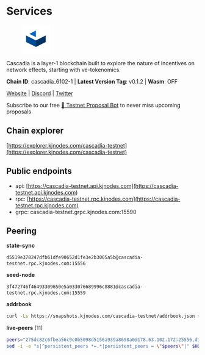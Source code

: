 # Services

<figure><img src="https://raw.githubusercontent.com/kj89/cosmos-images/main/logos/cascadia.png" alt=""><figcaption></figcaption></figure>

Cascadia is a layer-1 blockchain built to explore the  nature of incentives on network effects, starting  with ve-tokenomics.

**Chain ID**: cascadia_6102-1 | **Latest Version Tag**: v0.1.2 | **Wasm**: OFF

[Website](https://www.cascadia.foundation) | [Discord](https://discord.gg/cascadia) | [Twitter](https://twitter.com/CascadiaSystems)



Subscribe to our free [🤖 Testnet Proposal Bot](https://t.me/kjnodes_testnet_proposal_bot) to never miss upcoming proposals


## Chain explorer
[https://explorer.kjnodes.com/cascadia-testnet](https://explorer.kjnodes.com/cascadia-testnet)

## Public endpoints

* api: [https://cascadia-testnet.api.kjnodes.com](https://cascadia-testnet.api.kjnodes.com)
* rpc: [https://cascadia-testnet.rpc.kjnodes.com](https://cascadia-testnet.rpc.kjnodes.com)
* grpc: cascadia-testnet.grpc.kjnodes.com:15590

## Peering

**state-sync**

```text
d5519e378247dfb61dfe90652d1fe3e2b3005a5b@cascadia-testnet.rpc.kjnodes.com:15556
```

**seed-node**

```text
3f472746f46493309650e5a033076689996c8881@cascadia-testnet.rpc.kjnodes.com:15559
```

**addrbook**
```bash
curl -Ls https://snapshots.kjnodes.com/cascadia-testnet/addrbook.json > $HOME/.cascadiad/config/addrbook.json
```

**live-peers** (11)
```bash
peers="275dc82c6fbea56c9c0b5098d5156a939a8698a0@178.63.102.172:25556,d1469dbfc3becdf0ec1640d6812793f6d33a6eda@5.9.121.55:41956,e5ec693f420974e252ddbb488670925cc7e3524a@37.120.191.47:60756,8c3848f0f610b6fb82e4861660162b2fdabe755b@185.193.66.217:26656,4affb0923e1be1f18818db3ababe682c63f6a1e3@65.109.144.236:30656,783a3f911d98ad2eee043721a2cf47a253f58ea1@65.108.108.52:33656,54ca8125692084e0db82a7352d1ce42d8e075307@85.173.112.154:22656,23c3d082bd3a3102988c04085531461daa5a4b21@65.108.81.122:26656,fc698cb2ca4daff21f0e4c377503343cc72dd5eb@64.225.100.42:26656,ca229d8dc311901eccb08fe36c095c0365fa7c1d@65.21.225.10:43656,d5519e378247dfb61dfe90652d1fe3e2b3005a5b@65.109.68.190:15556"
sed -i -e "s|^persistent_peers *=.*|persistent_peers = \"$peers\"|" $HOME/.cascadiad/config/config.toml
```
